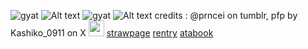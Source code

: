 ![gyat](https://media.discordapp.net/attachments/1084086311054491723/1358358352937357413/image.png?ex=67f38d4c&is=67f23bcc&hm=affd47670f6a6512ec88da5ad2f8b62eb8647eaf05133a2ea6cf39ed51dec9ed&=&format=webp&quality=lossless&width=1860&height=418)
![Alt text](https://media.discordapp.net/attachments/1084086311054491723/1358357865915482133/Untitled16_20250406102849.png?ex=67f38cd8&is=67f23b58&hm=67de2649f9b1bc9d05df2ef326dbfc147172528b7972b2dcbef91eb77b08e21f&=&format=webp&quality=lossless&width=1240&height=844)
![gyat](https://media.discordapp.net/attachments/1084086311054491723/1358363647755157634/Untitled18_20250406105158.png?ex=67f786ba&is=67f6353a&hm=2e92573cf0dc315d663d18d02e2d43da33794f090a3753e5f386498a69a166e2&=&format=webp&quality=lossless&width=1570&height=800)
![Alt text](https://media.discordapp.net/attachments/1084086311054491723/1358358539994665114/image.png?ex=67f38d79&is=67f23bf9&hm=019236553044f6e30b927121a89c4a5665230c3b0e0960a8df4a9043c43eddb4&=&format=webp&quality=lossless&width=1800&height=418)
credits : @prncei on tumblr, pfp by Kashiko_0911 on X <img src="https://media.discordapp.net/attachments/1084086311054491723/1358360905737437215/tumblr_9347d3215ed708f93fe9d1e6cfb6e7a4_969d425c_400.webp?ex=67f38fad&is=67f23e2d&hm=e6f65e76c55f722cb44e96d9616ce58dfb7dd836fd1a3ef69a67b57a3ed9f9e7&=&animated=true&width=379&height=398" width="25" height="25">  [strawpage](https://cyjanballs.straw.page)  [rentry](https://rentry.co/ugoquges) [atabook](https://xyv-003.atabook.org/?page=1) 

